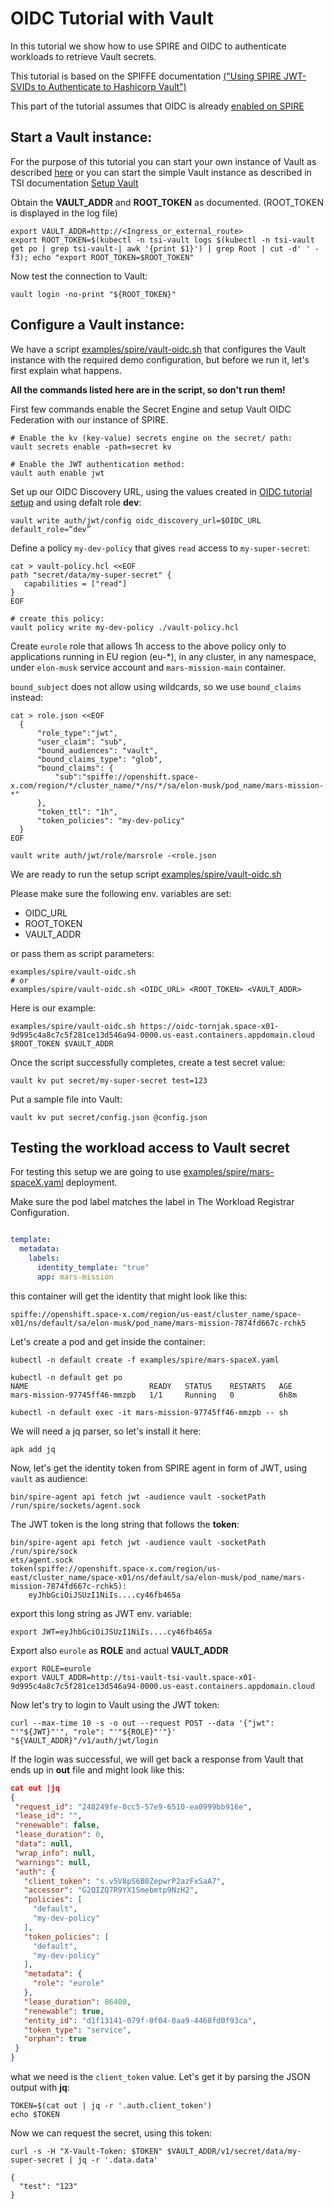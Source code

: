 # OIDC Tutorial with Vault
In this tutorial we show how to use SPIRE and OIDC to authenticate workloads to
retrieve Vault secrets.

This tutorial is based on the SPIFFE documentation [("Using SPIRE JWT-SVIDs to Authenticate
to Hashicorp Vault")](https://spiffe.io/docs/latest/keyless/vault/readme/)

This part of the tutorial assumes that OIDC is already [enabled on SPIRE](./spire-oidc-tutorial.md)

## Start a Vault instance:
For the purpose of this tutorial you can start your own instance of Vault
as described [here](https://spiffe.io/docs/latest/keyless/vault/readme/#create-the-config-file-and-run-the-vault-server)
or you can start the simple Vault instance as described in TSI documentation
[Setup Vault](./vault.md)

Obtain the **VAULT_ADDR** and **ROOT_TOKEN** as documented. (ROOT_TOKEN is displayed
in the log file)

```console
export VAULT_ADDR=http://<Ingress_or_external_route>
export ROOT_TOKEN=$(kubectl -n tsi-vault logs $(kubectl -n tsi-vault get po | grep tsi-vault-| awk '{print $1}') | grep Root | cut -d' ' -f3); echo "export ROOT_TOKEN=$ROOT_TOKEN"
```

Now test the connection to Vault:
```console
vault login -no-print "${ROOT_TOKEN}"
```

## Configure a Vault instance:
We have a script [examples/spire/vault-oidc.sh](../examples/spire/vault-oidc.sh) that configures the Vault instance with the required demo configuration, but before we run it, let's first explain what happens.

**All the commands listed here are in the script, so don't run them!**

First few commands enable the Secret Engine and setup Vault OIDC Federation with
our instance of SPIRE.

```
# Enable the kv (key-value) secrets engine on the secret/ path:
vault secrets enable -path=secret kv

# Enable the JWT authentication method:
vault auth enable jwt
```

Set up our OIDC Discovery URL, using the values created in [OIDC tutorial setup](./spire-oidc-tutorial.md)
and using defalt role **dev**:
```
vault write auth/jwt/config oidc_discovery_url=$OIDC_URL default_role=“dev”
```

Define a policy `my-dev-policy` that gives `read` access to `my-super-secret`:
```console
cat > vault-policy.hcl <<EOF
path "secret/data/my-super-secret" {
   capabilities = ["read"]
}
EOF

# create this policy:
vault policy write my-dev-policy ./vault-policy.hcl
```
Create `eurole` role that allows 1h access to the above policy only to applications
running in EU region (eu-*), in any cluster, in any namespace, under `elon-musk`
service account and `mars-mission-main` container.

`bound_subject` does not allow using wildcards, so we use `bound_claims` instead:
```console
cat > role.json <<EOF
  {
      "role_type":"jwt",
      "user_claim": "sub",
      "bound_audiences": "vault",
      "bound_claims_type": "glob",
      "bound_claims": {
          "sub":"spiffe://openshift.space-x.com/region/*/cluster_name/*/ns/*/sa/elon-musk/pod_name/mars-mission-*"
      },
      "token_ttl": "1h",
      "token_policies": "my-dev-policy"
  }
EOF

vault write auth/jwt/role/marsrole -<role.json
```

We are ready to run the setup script [examples/spire/vault-oidc.sh](../examples/spire/vault-oidc.sh)

Please make sure the following env. variables are set:
* OIDC_URL
* ROOT_TOKEN
* VAULT_ADDR

or pass them as script parameters:

```
examples/spire/vault-oidc.sh
# or
examples/spire/vault-oidc.sh <OIDC_URL> <ROOT_TOKEN> <VAULT_ADDR>

```
Here is our example:
```console
examples/spire/vault-oidc.sh https://oidc-tornjak.space-x01-9d995c4a8c7c5f281ce13d546a94-0000.us-east.containers.appdomain.cloud $ROOT_TOKEN $VAULT_ADDR
```


Once the script successfully completes,
create a test secret value:
```console
vault kv put secret/my-super-secret test=123
```

Put a sample file into Vault:
```console
vault kv put secret/config.json @config.json
```

## Testing the workload access to Vault secret
For testing this setup we are going to use
[examples/spire/mars-spaceX.yaml](examples/spire/mars-spaceX.yaml) deployment.

Make sure the pod label matches the label in The Workload Registrar Configuration.

```yaml

template:
  metadata:
    labels:
      identity_template: "true"
      app: mars-mission

```
this container will get the identity that might look like this:

`spiffe://openshift.space-x.com/region/us-east/cluster_name/space-x01/ns/default/sa/elon-musk/pod_name/mars-mission-7874fd667c-rchk5`

Let's create a pod and get inside the container:

```console
kubectl -n default create -f examples/spire/mars-spaceX.yaml

kubectl -n default get po
NAME                           READY   STATUS    RESTARTS   AGE
mars-mission-97745ff46-mmzpb   1/1     Running   0          6h8m

kubectl -n default exec -it mars-mission-97745ff46-mmzpb -- sh
```

We will need a jq parser, so let's install it here:

```console
apk add jq

```

Now, let's get the identity token from SPIRE agent in form of JWT, using `vault` as audience:

```console
bin/spire-agent api fetch jwt -audience vault -socketPath /run/spire/sockets/agent.sock
```

The JWT token is the long string that follows the **token**:

```console
bin/spire-agent api fetch jwt -audience vault -socketPath /run/spire/sock
ets/agent.sock
token(spiffe://openshift.space-x.com/region/us-east/cluster_name/space-x01/ns/default/sa/elon-musk/pod_name/mars-mission-7874fd667c-rchk5):
	eyJhbGciOiJSUzI1NiIs....cy46fb465a
```

export this long string as JWT env. variable:

```
export JWT=eyJhbGciOiJSUzI1NiIs....cy46fb465a
```
Export also `eurole` as **ROLE** and actual **VAULT_ADDR**

```console
export ROLE=eurole
export VAULT_ADDR=http://tsi-vault-tsi-vault.space-x01-9d995c4a8c7c5f281ce13d546a94-0000.us-east.containers.appdomain.cloud
```
Now let's try to login to Vault using the JWT token:

```console
curl --max-time 10 -s -o out --request POST --data '{"jwt": "'"${JWT}"'", "role": "'"${ROLE}"'"}' "${VAULT_ADDR}"/v1/auth/jwt/login
```

If the login was successful, we will get back a response from Vault that ends up in **out** file and might look like this:

```json
cat out |jq
{
 "request_id": "248249fe-0cc5-57e9-6510-ea0999bb916e",
 "lease_id": "",
 "renewable": false,
 "lease_duration": 0,
 "data": null,
 "wrap_info": null,
 "warnings": null,
 "auth": {
   "client_token": "s.v5V8pS6B0ZepwrP2azFxSaA7",
   "accessor": "G2QIZQ7R9YX1Smebmtp9NzH2",
   "policies": [
     "default",
     "my-dev-policy"
   ],
   "token_policies": [
     "default",
     "my-dev-policy"
   ],
   "metadata": {
     "role": "eurole"
   },
   "lease_duration": 86400,
   "renewable": true,
   "entity_id": "d1f13141-079f-0f04-0aa9-4468fd0f93ca",
   "token_type": "service",
   "orphan": true
 }
}
```
what we need is the `client_token` value. Let's get it by parsing the JSON output with **jq**:

```console
TOKEN=$(cat out | jq -r '.auth.client_token')
echo $TOKEN
```
Now we can request the secret, using this token:
```console
curl -s -H "X-Vault-Token: $TOKEN" $VAULT_ADDR/v1/secret/data/my-super-secret | jq -r '.data.data'

{
  "test": "123"
}
```
